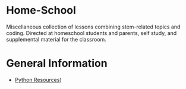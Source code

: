 # Home-School
Miscellaneous collection of lessons combining stem-related topics and coding. Directed at homeschool students and  parents, self study, and supplemental material for the classroom.

# General Information
- [Python Resources](Python-Resources))
